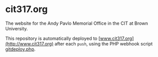 # cit317.org
The website for the Andy Pavlo Memorial Office in the CIT at Brown University.

This repository is automatically deployed to
[www.cit317.org](http://www.cit317.org) after each `push`, using the PHP webhook
script [gitdeploy.php](./gitdeploy.php).
